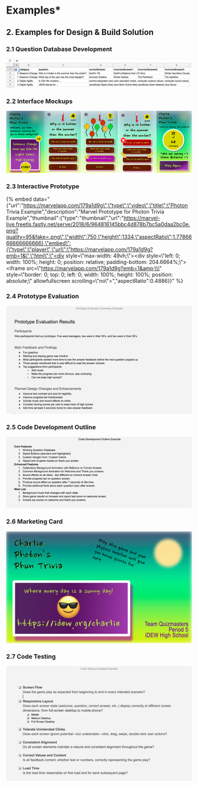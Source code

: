 # Examples\*

## 2. Examples for Design & Build Solution

### 2.1 Question Database Development

![](../.gitbook/assets/questiondb.png)

### 2.2 Interface Mockups

![](../.gitbook/assets/mockupsreduced%20%281%29.png)

### 2.3 Interactive Prototype

{% embed data="{\"url\":\"https://marvelapp.com/179a1d9g\",\"type\":\"video\",\"title\":\"Photon Trivia Example\",\"description\":\"Marvel Prototype for Photon Trivia Example\",\"thumbnail\":{\"type\":\"thumbnail\",\"url\":\"https://marvel-live.freetls.fastly.net/serve/2018/6/964816145bbc4d878b7bc5a0daa2bc0e.png?quality=95&fake=.png\",\"width\":750,\"height\":1334,\"aspectRatio\":1.7786666666666666},\"embed\":{\"type\":\"player\",\"url\":\"https://marvelapp.com/179a1d9g?emb=1&\",\"html\":\"<div style=\\\"max-width: 49vh;\\\"><div style=\\\"left: 0; width: 100%; height: 0; position: relative; padding-bottom: 204.6664%;\\\"><iframe src=\\\"https://marvelapp.com/179a1d9g?emb=1&amp;\\\" style=\\\"border: 0; top: 0; left: 0; width: 100%; height: 100%; position: absolute;\\\" allowfullscreen scrolling=\\\"no\\\"></iframe></div></div>\",\"aspectRatio\":0.4886}}" %}

### 2.4 Prototype Evaluation

![](../.gitbook/assets/prototypeevalexample.png)

### 2.5 Code Development Outline

![](../.gitbook/assets/codedev.png)

### 2.6 Marketing Card

![](../.gitbook/assets/marketingcard.png)

### 2.7 Code Testing

![This is a template for recording results of code testing.](../.gitbook/assets/codetestingexample.png)


